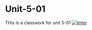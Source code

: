 # Unit-5-01
THis is a classwork for unit 5-01
[![linter](https://github.com/Tairah/Unit-5-01/workflows/linter/badge.svg)](https://github.com/marketplace/actions/super-linter)
